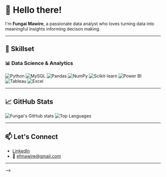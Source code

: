 # 👋 Hello there!

I'm **Fungai Mawire**, a passionate data analyst who loves turning data into meaningful insights informing decison making.

---

## 💼 Skillset

### 📊 Data Science & Analytics
![Python](https://img.shields.io/badge/PYTHON-3776AB?style=for-the-badge&logo=python&logoColor=white)
![MySQL](https://img.shields.io/badge/MYSQL-000000?style=for-the-badge&logo=mysql&logoColor=white)
![Pandas](https://img.shields.io/badge/PANDAS-150458?style=for-the-badge&logo=pandas&logoColor=white)
![NumPy](https://img.shields.io/badge/NUMPY-013243?style=for-the-badge&logo=numpy&logoColor=white)
![Scikit-learn](https://img.shields.io/badge/SCIKIT--LEARN-F7931E?style=for-the-badge&logo=scikit-learn&logoColor=white)
![Power BI](https://img.shields.io/badge/POWER%20BI-F2C811?style=for-the-badge&logo=powerbi&logoColor=black)
![Tableau](https://img.shields.io/badge/TABLEAU-E97627?style=for-the-badge&logo=tableau&logoColor=white)
![Excel](https://img.shields.io/badge/MICROSOFT%20EXCEL-217346?style=for-the-badge&logo=microsoft-excel&logoColor=white)

---

## 📈 GitHub Stats

![Fungai's GitHub stats](https://github-readme-stats.vercel.app/api?username=fungymaw&show_icons=true&hide_title=false&hide=prs&theme=radical)
![Top Languages](https://github-readme-stats.vercel.app/api/top-langs/?username=fungymaw&layout=compact&theme=radical)

---

## 📫 Let's Connect

- [LinkedIn](https://www.linkedin.com/in/your-linkedin/) <!--www.linkedin.com/in/fungai-mawire-7b0282150-->
- 📧 [efmawire@gmail.com](mailto:efmawire@gmail.com)

---
-->
